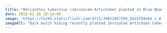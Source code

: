 ```yaml
---
title: "Helianthus tuberosus (Jerusalem Artichoke) planted in Blue Bean Border. You can’t see them but they are there!"
date: 2018-01-16 10:14:09
image: "https://farm5.staticflickr.com/4715/39012467294_62d1f04e64_z_d.jpg"
imageAlt: "Bark mulch hiding recently planted Jerusalem Artichoke tubers!"
---
```

